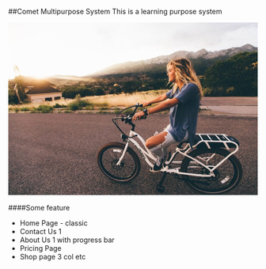   ##Comet Multipurpose System
  This is a learning purpose system

  <img src="Feature.jpg">

  ####Some feature
  - Home Page - classic
  - Contact Us 1 
  - About Us 1 with progress bar
  - Pricing Page
  - Shop page 3 col etc

